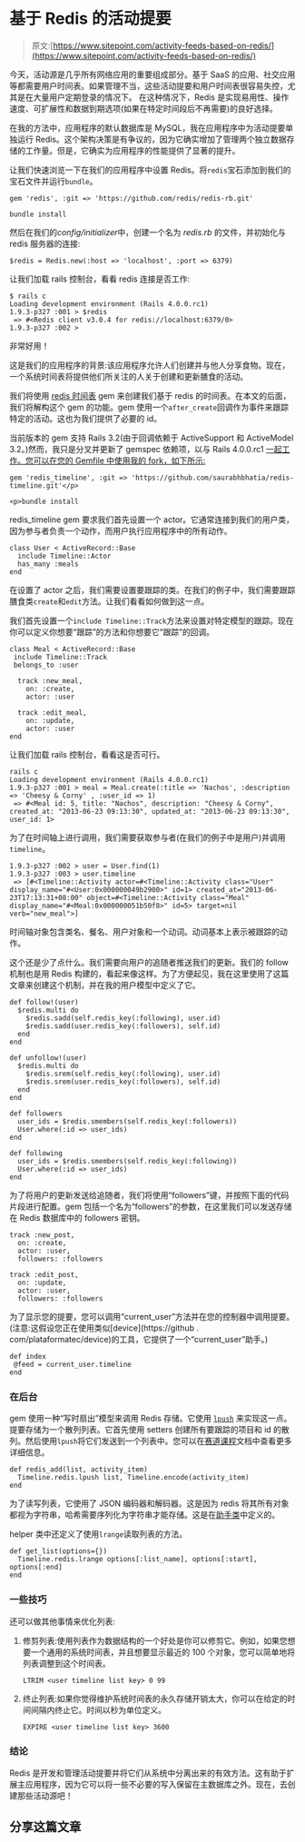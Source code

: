 # 基于 Redis 的活动提要

> 原文:[https://www.sitepoint.com/activity-feeds-based-on-redis/](https://www.sitepoint.com/activity-feeds-based-on-redis/)

今天，活动源是几乎所有网络应用的重要组成部分。基于 SaaS 的应用、社交应用等都需要用户时间表。如果管理不当，这些活动提要和用户时间表很容易失控，尤其是在大量用户定期登录的情况下。
在这种情况下，Redis 是实现易用性、操作速度、可扩展性和数据到期选项(如果在特定时间段后不再需要)的良好选择。

在我的方法中，应用程序的默认数据库是 MySQL，我在应用程序中为活动提要单独运行 Redis。这个架构决策是有争议的，因为它确实增加了管理两个独立数据存储的工作量。但是，它确实为应用程序的性能提供了显著的提升。

让我们快速浏览一下在我们的应用程序中设置 Redis。将`redis`宝石添加到我们的宝石文件并运行`bundle`。

```
gem 'redis', :git => 'https://github.com/redis/redis-rb.git'

bundle install
```

然后在我们的*config/initializer*中，创建一个名为 *redis.rb* 的文件，并初始化与 redis 服务器的连接:

```
$redis = Redis.new(:host => 'localhost', :port => 6379)
```

让我们加载 rails 控制台，看看 redis 连接是否工作:

```
$ rails c
Loading development environment (Rails 4.0.0.rc1)
1.9.3-p327 :001 > $redis
 => #<Redis client v3.0.4 for redis://localhost:6379/0>
1.9.3-p327 :002 >
```

非常好用！

这是我们的应用程序的背景:该应用程序允许人们创建并与他人分享食物。现在，一个系统时间表将提供他们所关注的人关于创建和更新膳食的活动。

我们将使用 [redis 时间表](https://github.com/felixclack/redis-timeline) gem 来创建我们基于 redis 的时间表。在本文的后面，我们将解构这个 gem 的功能。gem 使用一个`after_create`回调作为事件来跟踪特定的活动。这也为我们提供了必要的 id。

当前版本的 gem 支持 Rails 3.2(由于回调依赖于 ActiveSupport 和 ActiveModel 3.2。)然而，我只是分叉并更新了 gemspec 依赖项，以与 Rails 4.0.0.rc1 [一起工作。您可以在您的 Gemfile 中使用我的 fork，如下所示:](https://github.com/saurabhbhatia/redis-timeline)

```
gem 'redis_timeline', :git => 'https://github.com/saurabhbhatia/redis-timeline.git'</p>

<p>bundle install
```

redis_timeline gem 要求我们首先设置一个 actor。它通常连接到我们的用户类，因为参与者负责一个动作，而用户执行应用程序中的所有动作。

```
class User < ActiveRecord::Base
  include Timeline::Actor
  has_many :meals
end
```

在设置了 actor 之后，我们需要设置要跟踪的类。在我们的例子中，我们需要跟踪膳食类`create`和`edit`方法。让我们看看如何做到这一点。

我们首先设置一个`include Timeline::Track`方法来设置对特定模型的跟踪。现在你可以定义你想要“跟踪”的方法和你想要它“跟踪”的回调。

```
class Meal < ActiveRecord::Base
 include Timeline::Track
 belongs_to :user

  track :new_meal,
    on: :create,
    actor: :user

  track :edit_meal,
    on: :update,
    actor: :user
end
```

让我们加载 rails 控制台，看看这是否可行。

```
rails c
Loading development environment (Rails 4.0.0.rc1)
1.9.3-p327 :001 > meal = Meal.create(:title => 'Nachos', :description => 'Cheesy & Corny' , :user_id => 1)
 => #<Meal id: 5, title: "Nachos", description: "Cheesy & Corny", created_at: "2013-06-23 09:13:30", updated_at: "2013-06-23 09:13:30", user_id: 1>
```

为了在时间轴上进行调用，我们需要获取参与者(在我们的例子中是用户)并调用`timeline`。

```
1.9.3-p327 :002 > user = User.find(1)
1.9.3-p327 :003 > user.timeline
 => [#<Timeline::Activity actor=#<Timeline::Activity class="User" display_name="#<User:0x000000049b2900>" id=1> created_at="2013-06-23T17:13:31+08:00" object=#<Timeline::Activity class="Meal" display_name="#<Meal:0x000000051b50f8>" id=5> target=nil verb="new_meal">]
```

时间轴对象包含类名、餐名、用户对象和一个动词。动词基本上表示被跟踪的动作。

这个还是少了点什么。我们需要向用户的追随者推送我们的更新。我们的 follow 机制也是用 Redis 构建的，看起来像这样。为了方便起见，我在这里使用了这篇文章来创建这个机制，并在我的用户模型中定义了它。

```
def follow!(user)
  $redis.multi do
    $redis.sadd(self.redis_key(:following), user.id)
    $redis.sadd(user.redis_key(:followers), self.id)
  end
end

def unfollow!(user)
  $redis.multi do
    $redis.srem(self.redis_key(:following), user.id)
    $redis.srem(user.redis_key(:followers), self.id)
  end
end

def followers
  user_ids = $redis.smembers(self.redis_key(:followers))
  User.where(:id => user_ids)
end

def following
  user_ids = $redis.smembers(self.redis_key(:following))
  User.where(:id => user_ids)
end
```

为了将用户的更新发送给追随者，我们将使用“followers”键，并按照下面的代码片段进行配置。gem 包括一个名为“followers”的参数，在这里我们可以发送存储在 Redis 数据库中的 followers 密钥。

```
track :new_post,
  on: :create,
  actor: :user,
  followers: :followers

track :edit_post,
  on: :update,
  actor: :user,
  followers: :followers
```

为了显示您的提要，您可以调用“current_user”方法并在您的控制器中调用提要。(注意:这假设您正在使用类似[device](https://github . com/plataformatec/device)的工具，它提供了一个“current_user”助手。)

```
def index
 @feed = current_user.timeline
end
```

### 在后台

gem 使用一种“写时扇出”模型来调用 Redis 存储。它使用 [`lpush`](http://redis.io/commands/lpush) 来实现这一点。提要存储为一个散列列表。它首先使用 setters 创建所有要跟踪的项目和 id 的散列。然后使用`lpush`将它们发送到一个列表中。您可以在[赛道课程](https://github.com/felixclack/redis-timeline/blob/master/lib/timeline/track.rb)文档中查看更多详细信息。

```
def redis_add(list, activity_item)
  Timeline.redis.lpush list, Timeline.encode(activity_item)
end
```

为了读写列表，它使用了 JSON 编码器和解码器。这是因为 redis 将其所有对象都视为字符串，哈希需要序列化为字符串才能存储。这是在[助手类](https://github.com/felixclack/redis-timeline/blob/master/lib/timeline/helpers.rb)中定义的。

helper 类中还定义了使用`lrange`读取列表的方法。

```
def get_list(options={})
  Timeline.redis.lrange options[:list_name], options[:start], options[:end]
end
```

### 一些技巧

还可以做其他事情来优化列表:

1.  修剪列表:使用列表作为数据结构的一个好处是你可以修剪它。例如，如果您想要一个通用的系统时间表，并且想要显示最近的 100 个对象，您可以简单地将列表调整到这个时间表。

    ```
    LTRIM <user timeline list key> 0 99
    ```

2.  终止列表:如果你觉得维护系统时间表的永久存储开销太大，你可以在给定的时间间隔内终止它。时间以秒为单位定义。

    ```
    EXPIRE <user timeline list key> 3600
    ```

### 结论

Redis 是开发和管理活动提要并将它们从系统中分离出来的有效方法。这有助于扩展主应用程序，因为它可以将一些不必要的写入保留在主数据库之外。现在，去创建那些活动源吧！

## 分享这篇文章